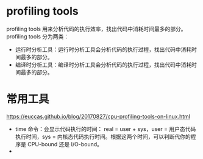 # profiling tools
profiling tools 用来分析代码的执行效率，找出代码中消耗时间最多的部分。
profiling tools 分为两类：
- 运行时分析工具：运行时分析工具会分析代码的执行过程，找出代码中消耗时间最多的部分。
- 编译时分析工具：编译时分析工具会分析代码的执行过程，找出代码中消耗时间最多的部分。

# 常用工具

https://euccas.github.io/blog/20170827/cpu-profiling-tools-on-linux.html

- time 命令：会显示代码执行的时间： real = user + sys，user = 用户态代码执行时间，sys = 内核态代码执行时间。根据这两个时间，可以判断代你的程序是 CPU-bound 还是 I/O-bound。
- 